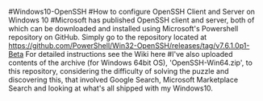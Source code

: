 #Windows10-OpenSSH
#How to configure OpenSSH Client and Server on Windows 10 
#Microsoft has published OpenSSH client and server, both of which can be downloaded and installed using Microsoft's Powershell repository on GitHub. Simply go to the repository located at https://github.com/PowerShell/Win32-OpenSSH/releases/tag/v7.6.1.0p1-Beta For detailed instructions see the Wiki here
#I've also uploaded contents of the archive (for Windows 64bit OS), 'OpenSSH-Win64.zip', to this repository, considering the difficulty of solving the puzzle and discovering this, that involved Google Search, Microsoft Marketplace Search and looking at what's all shipped with my Windows10. 
